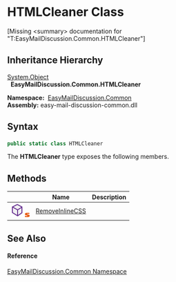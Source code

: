 HTMLCleaner Class
=================

[Missing &lt;summary> documentation for "T:EasyMailDiscussion.Common.HTMLCleaner"]



Inheritance Hierarchy
---------------------
[System.Object][1]  
  **EasyMailDiscussion.Common.HTMLCleaner**  

  **Namespace:**  [EasyMailDiscussion.Common][2]  
  **Assembly:** easy-mail-discussion-common.dll

Syntax
------

```csharp
public static class HTMLCleaner
```

The **HTMLCleaner** type exposes the following members.


Methods
-------

|                                  | Name                 | Description |
| -------------------------------- | -------------------- | ----------- |
| ![Public method]![Static member] | [RemoveInlineCSS][3] |             |


See Also
--------

#### Reference
[EasyMailDiscussion.Common Namespace][2]  

[1]: https://docs.microsoft.com/dotnet/api/system.object
[2]: ../README.md
[3]: RemoveInlineCSS.md
[Public method]: ../../icons/pubmethod.svg "Public method"
[Static member]: ../../icons/static.gif "Static member"